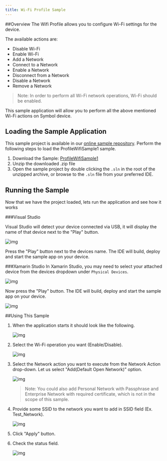 ```yaml
---
title: Wi-Fi Profile Sample
---
```



##Overview
The Wifi Profile allows you to configure Wi-Fi settings for the device. 

The available actions are:
  
* Disable Wi-Fi  
* Enable Wi-Fi  
* Add a Network  
* Connect to a Network
* Enable a Network
* Disconnect from a Network
* Disable a Network
* Remove a Network

> Note: In order to perform all Wi-Fi network operations, Wi-Fi should be enabled.  

This sample application will allow you to perform all the above mentioned Wi-Fi actions on Symbol device.


## Loading the Sample Application
This sample project is available in our [online sample repository](https://github.com/EMDK/xamarin-samples). Perform the following steps to load the ProfileWifiSample1 sample.

1. Download the Sample: [ProfileWifiSample1](https://github.com/EMDK/xamarin-samples/archive/ProfileWifiSample1.zip)
2. Unzip the downloaded .zip file
3. Open the sample project by double clicking the `.sln` in the root of the unzipped archive, or browse to the `.sln` file from your preferred IDE.

## Running the Sample
Now that we have the project loaded, lets run the application and see how it works

###Visual Studio

Visual Studio will detect your device connected via USB, it will display the name of that device next to the "Play" button.

![img](../../../images/samples/vsPlayButton.png)

Press the "Play" button next to the devices name.  The IDE will build, deploy and start the sample app on your device.

###Xamarin Studio
In Xamarin Studio, you may need to select your attached device from the devices dropdown under `Physical Devices`.

![img](../../../images/samples/xs-select-device.png)

Now press the "Play" button. The IDE will build, deploy and start the sample app on your device.

![img](../../../images/samples/xsPlayButton.png)


##Using This Sample

1. When the application starts it should look like the following.
  
	![img](../../../images/samples/wifi_1.png)
  
2. Select the Wi-Fi operation you want (Enable/Disable).
   
	![img](../../../images/samples/wifi_2.png)  	

3. Select the Network action you want to execute from the Network Action drop-down. 
	Let us select "Add(Default Open Network)" option.

	![img](../../../images/samples/wifi_3.png)

	> Note: You could also add Personal Network with Passphrase and Enterprise Network with required certificate, which is not in the scope of this sample. 
4. Provide some SSID to the network you want to add in SSID field (Ex. Test_Network).

	![img](../../../images/samples/wifi_4.png)

5. Click "Apply" button.

6. Check the status field.
   
	![img](../../../images/samples/wifi_5.png)  

